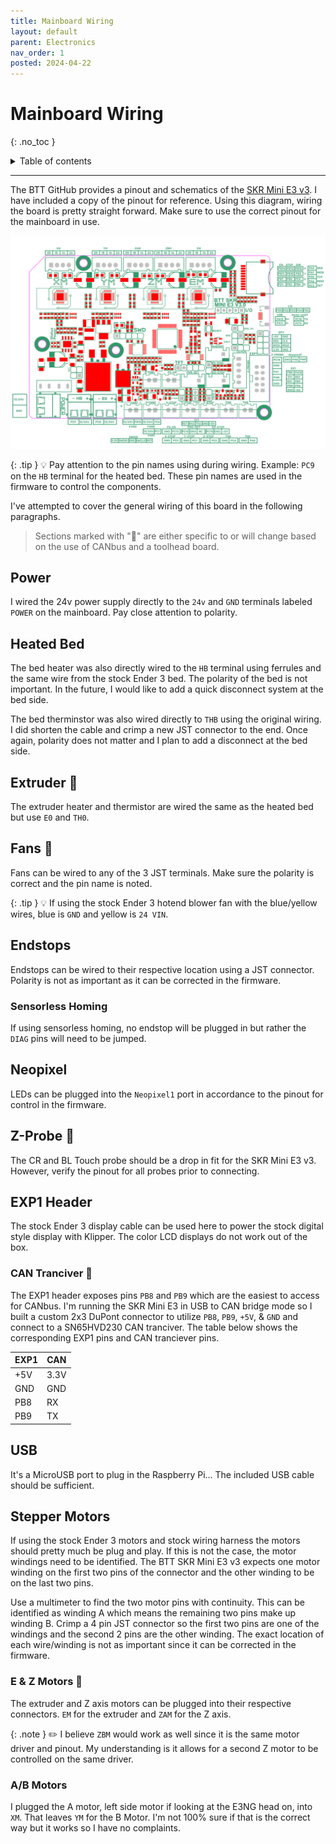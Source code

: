 ```yaml
--- 
title: Mainboard Wiring
layout: default
parent: Electronics
nav_order: 1
posted: 2024-04-22
---
```


# Mainboard Wiring
{: .no_toc }

<details closed markdown="block">
  <summary>
    Table of contents
  </summary>
  {: .text-delta }
1. TOC
{:toc}
</details>

---

The BTT GitHub provides a pinout and schematics of the [SKR Mini E3 v3](https://github.com/bigtreetech/BIGTREETECH-SKR-mini-E3/tree/master). I have included a copy of the pinout for reference. Using this diagram, wiring the board is pretty straight forward. Make sure to use the correct pinout for the mainboard in use.

<img src='/assets/skr_pinout.png'>

{: .tip }
:bulb: Pay attention to the pin names using during wiring. Example: `PC9` on the `HB` terminal for the heated bed. These pin names are used in the firmware to control the components.

I've attempted to cover the general wiring of this board in the following paragraphs.

> Sections marked with ":electric_plug:" are either specific to or will change based on the use of CANbus and a toolhead board.

## Power

I wired the 24v power supply directly to the `24v` and `GND` terminals labeled `POWER` on the mainboard. Pay close attention to polarity.

## Heated Bed

The bed heater was also directly wired to the `HB` terminal using ferrules and the same wire from the stock Ender 3 bed. The polarity of the bed is not important. In the future, I would like to add a quick disconnect system at the bed side.

The bed therminstor was also wired directly to `THB` using the original wiring. I did shorten the cable and crimp a new JST connector to the end. Once again, polarity does not matter and I plan to add a disconnect at the bed side.

## Extruder :electric_plug:

The extruder heater and thermistor are wired the same as the heated bed but use `E0` and `TH0`. 

## Fans :electric_plug:

Fans can be wired to any of the 3 JST terminals. Make sure the polarity is correct and the pin name is noted. 

{: .tip }
:bulb: If using the stock Ender 3 hotend blower fan with the blue/yellow wires, blue is `GND` and yellow is `24 VIN`.

## Endstops

Endstops can be wired to their respective location using a JST connector. Polarity is not as important as it can be corrected in the firmware.

### Sensorless Homing

If using sensorless homing, no endstop will be plugged in but rather the `DIAG` pins will need to be jumped. 

## Neopixel

LEDs can be plugged into the `Neopixel1` port in accordance to the pinout for control in the firmware.

## Z-Probe :electric_plug:

The CR and BL Touch probe should be a drop in fit for the SKR Mini E3 v3. However, verify the pinout for all probes prior to connecting.

## EXP1 Header

The stock Ender 3 display cable can be used here to power the stock digital style display with Klipper. The color LCD displays do not work out of the box.

### CAN Tranciver :electric_plug:

The EXP1 header exposes pins `PB8` and `PB9` which are the easiest to access for CANbus. I'm running the SKR Mini E3 in USB to CAN bridge mode so I built a custom 2x3 DuPont connector to utilize `PB8`, `PB9`, `+5V`, & `GND` and connect to a SN65HVD230 CAN tranciver. The table below shows the corresponding EXP1 pins and CAN tranciever pins.

| EXP1 | CAN  |
|------|------|
| +5V  | 3.3V | 
| GND  | GND  |
| PB8  | RX   |
| PB9  | TX   | 

## USB

It's a MicroUSB port to plug in the Raspberry Pi... The included USB cable should be sufficient.

## Stepper Motors

If using the stock Ender 3 motors and stock wiring harness the motors should pretty much be plug and play. If this is not the case, the motor windings need to be identified. The BTT SKR Mini E3 v3 expects one motor winding on the first two pins of the connector and the other winding to be on the last two pins.

Use a multimeter to find the two motor pins with continuity. This can be identified as winding A which means the remaining two pins make up winding B. Crimp a 4 pin JST connector so the first two pins are one of the windings and the second 2 pins are the other winding. The exact location of each wire/winding is not as important since it can be corrected in the firmware.

### E & Z Motors :electric_plug:

The extruder and Z axis motors can be plugged into their respective connectors. `EM` for the extruder and `ZAM` for the Z axis. 

{: .note }
:pencil2: I believe `ZBM` would work as well since it is the same motor driver and pinout. My understanding is it allows for a second Z motor to be controlled on the same driver.

### A/B Motors

I plugged the A motor, left side motor if looking at the E3NG head on, into `XM`. That leaves `YM` for the B Motor. I'm not 100% sure if that is the correct way but it works so I have no complaints.